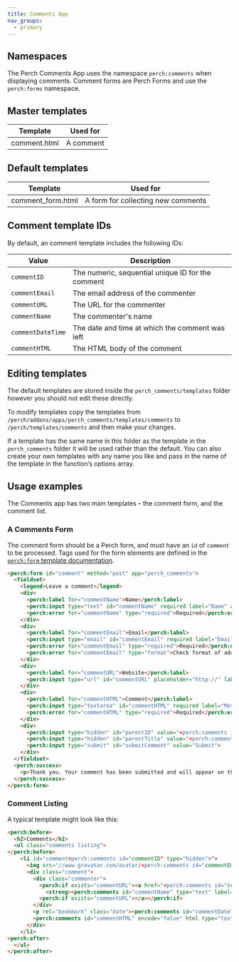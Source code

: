 ```yaml
---
title: Comments App
nav_groups:
  - primary
---
```


## Namespaces

The Perch Comments App uses the namespace `perch:comments` when displaying comments. Comment forms are Perch Forms and use the `perch:forms` namespace.

## Master templates

| Template | Used for |
|-|-|
|comment.html|A comment|

## Default templates

| Template | Used for |
|-|-|
|comment_form.html|A form for collecting new comments|

## Comment template IDs

By default, an comment template includes the following IDs:

| Value | Description |
|-|-|
|`commentID`| The numeric, sequential unique ID for the comment |
|`commentEmail`| The email address of the commenter |
|`commentURL`| The URL for the commenter |
|`commentName`| The commenter's name |
|`commentDateTime`| The date and time at which the comment was left |
|`commentHTML`| The HTML body of the comment |


## Editing templates

The default templates are stored inside the `perch_comments/templates` folder however you should not edit these directly.

To modify templates copy the templates from `/perch/addons/apps/perch_comments/templates/comments` to `/perch/templates/comments` and then make your changes.

If a template has the same name in this folder as the template in the `perch_comments` folder it will be used rather than the default. You can also create your own templates with any name you like and pass in the name of the template in the function’s options array.

## Usage examples

The Comments app has two main templates – the comment form, and the comment list.

### A Comments Form

The comment form should be a Perch form, and must have an `id` of `comment` to be processed. Tags used for the form elements are defined in the [`perch:form` template documentation](/templates/form/).

```html
<perch:form id="comment" method="post" app="perch_comments">
  <fieldset>
    <legend>Leave a comment</legend>
    <div>
      <perch:label for="commentName">Name</perch:label>
      <perch:input type="text" id="commentName" required label="Name" antispam="name">
      <perch:error for="commentName" type="required">Required</perch:error>
    </div>
    <div>
      <perch:label for="commentEmail">Email</perch:label>
      <perch:input type="email" id="commentEmail" required label="Email" antispam="email">
      <perch:error for="commentEmail" type="required">Required</perch:error>
      <perch:error for="commentEmail" type="format">Check format of address</perch:error>
    </div>
    <div>
      <perch:label for="commentURL">Website</perch:label>
      <perch:input type="url" id="commentURL" placeholder="http://" label="URL" antispam="url">
    </div>
    <div>
      <perch:label for="commentHTML">Comment</perch:label>
      <perch:input type="textarea" id="commentHTML" required label="Message" antispam="body">
      <perch:error for="commentHTML" type="required">Required</perch:error>
    </div>
    <div>
      <perch:input type="hidden" id="parentID" value="<perch:comments id="parentID">">
      <perch:input type="hidden" id="parentTitle" value="<perch:comments id="parentTitle">">
      <perch:input type="submit" id="submitComment" value="Submit">
    </div>
  </fieldset>
  <perch:success>
    <p>Thank you. Your comment has been submitted and will appear on the site once approved.</p>
  </perch:success>
</perch:form>
```

### Comment Listing

A typical template might look like this:

```html
<perch:before>
  <h2>Comments</h2>
  <ul class="comments listing">
</perch:before>
    <li id="comment<perch:comments id="commentID" type="hidden">">
      <img src="//www.gravatar.com/avatar/<perch:comments id="commentEmail" type="email" label="Email" order="2" hash="md5" required>?s=120&d=mm" width="60" height="60">
      <div class="comment">
        <div class="commenter">
          <perch:if exists="commentURL"><a href="<perch:comments id="commentURL" type="url" label="URL" order="3">"></perch:if>
            <strong><perch:comments id="commentName" type="text" label="Name" order="1" required>:</strong>
          <perch:if exists="commentURL"></a></perch:if>
        </div>
        <p rel="bookmark" class="date"><perch:comments id="commentDateTime" format="%d %b %Y %X" type="date" time label="Date"></p>
        <perch:comments id="commentHTML" encode="false" html type="textarea" label="Message (HTML)" order="4" required>
      </div>
    </li>
<perch:after>
  </ul>
</perch:after>
```
